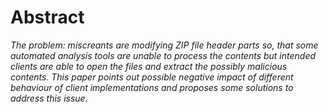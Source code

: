 # Abstract

*The problem: miscreants are modifying ZIP file header parts so, that some automated analysis tools are unable to process the contents but intended clients are able to open the files and extract the possibly malicious contents. This paper points out possible negative impact of different behaviour of client implementations and proposes some solutions to address this issue.*


